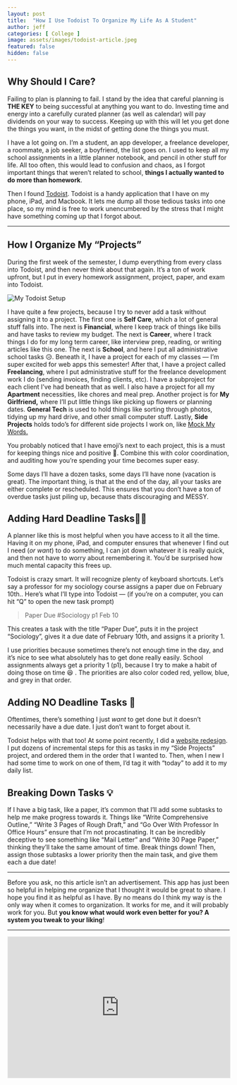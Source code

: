```yaml
---
layout: post
title:  "How I Use Todoist To Organize My Life As A Student"
author: jeff
categories: [ College ]
image: assets/images/todoist-article.jpeg
featured: false
hidden: false
---
```


## Why Should I Care?

Failing to plan is planning to fail.  I stand by the idea that careful planning is  **THE KEY**  to being successful at anything you want to do. Investing time and energy into a carefully curated planner (as well as calendar) will pay dividends on your way to success. Keeping up with this will let you get done the things you want, in the midst of getting done the things you must.

I have a lot going on. I’m a student, an app developer, a freelance developer, a roommate, a job seeker, a boyfriend, the list goes on. I used to keep all my school assignments in a little planner notebook, and pencil in other stuff for life. All too often, this would lead to confusion and chaos, as I forgot important things that weren’t related to school,  **things I actually wanted to do more than homework**.

Then I found  [Todoist](https://win.todoist.com/overview). Todoist is a handy application that I have on my phone, iPad, and Macbook. It lets me dump all those tedious tasks into one place, so my mind is free to work unencumbered by the stress that I might have something coming up that I forgot about.

----------

## How I Organize My “Projects”

During the first week of the semester, I dump everything from every class into Todoist, and then never think about that again. It’s a ton of work upfront, but I put in every homework assignment, project, paper, and exam into Todoist.

![My Todoist Setup](https://miro.medium.com/max/3876/1*l4c0EtvQfiD57weaZ1f0uA.png)

I have quite a few projects, because I try to never add a task without assigning it to a project. The first one is  **Self Care**, which a lot of general stuff falls into. The next is  **Financial**, where I keep track of things like bills and have tasks to review my budget. The next is  **Career**, where I track things I do for my long term career, like interview prep, reading, or writing articles like this one. The next is  **School**, and here I put all administrative school tasks 😥. Beneath it, I have a project for each of my classes — I’m super excited for web apps this semester! After that, I have a project called  **Freelancing**, where I put administrative stuff for the freelance development work I do (sending invoices, finding clients, etc). I have a subproject for each client I’ve had beneath that as well. I also have a project for all my  **Apartment** necessities, like chores and meal prep. Another project is for  **My Girlfriend,**  where I’ll put little things like picking up flowers or planning dates.  **General Tech** is used to hold things like sorting through photos, tidying up my hard drive, and other small computer stuff. Lastly,  **Side Projects**  holds todo’s for different side projects I work on, like  [Mock My Words.](https://play.google.com/store/apps/details?id=morhous.jeffery.mockmywords&hl=en_us)

You probably noticed that I have emoji’s next to each project, this is a must for keeping things nice and positive 🤩. Combine this with color coordination, and auditing how you’re spending your time becomes super easy.

Some days I’ll have a dozen tasks, some days I’ll have none (vacation is great). The important thing, is that at the end of the day, all your tasks are either complete or rescheduled. This ensures that you don’t have a ton of overdue tasks just piling up, because thats discouraging and MESSY.

## Adding Hard Deadline Tasks👨‍💻

A planner like this is most helpful when you have access to it all the time. Having it on my phone, iPad, and computer ensures that whenever I find out I need (_or want_) to do something, I can jot down whatever it is really quick, and then not have to worry about remembering it. You’d be surprised how much mental capacity this frees up.

Todoist is crazy smart. It will recognize plenty of keyboard shortcuts. Let’s say a professor for my sociology course assigns a paper due on February 10th.. Here’s what I’ll type into Todoist — (if you’re on a computer, you can hit “Q” to open the new task prompt)

> Paper Due #Sociology p1 Feb 10

This creates a task with the title “Paper Due”, puts it in the project “Sociology”, gives it a due date of February 10th, and assigns it a priority 1.

I use priorities because sometimes there’s not enough time in the day, and it’s nice to see what absolutely has to get done really easily. School assignments always get a priority 1 (p1), because I try to make a habit of doing those on time 😆 . The priorities are also color coded red, yellow, blue, and grey in that order.

## Adding NO Deadline Tasks 🤔

Oftentimes, there’s something I just  _want_  to get done but it doesn’t necessarily have a due date. I just don’t want to forget about it.

Todoist helps with that too! At some point recently, I did a  [website redesign](http://jeffmorhous.github.io/). I put dozens of incremental steps for this as tasks in my “Side Projects” project, and ordered them in the order that I wanted to. Then, when I new I had some time to work on one of them, I’d tag it with “today” to add it to my daily list.

## Breaking Down Tasks 💡

If I have a big task, like a paper, it’s common that I’ll add some subtasks to help me make progress towards it. Things like “Write Comprehensive Outline,” “Write 3 Pages of Rough Draft,” and “Go Over With Professor In Office Hours” ensure that I’m not procastinating. It can be incredibly deceptive to see something like “Mail Letter” and “Write 30 Page Paper,” thinking they’ll take the same amount of time. Break things down! Then, assign those subtasks a lower priority then the main task, and give them each a due date!

----------

Before you ask, no this article isn’t an advertisement. This app has just been so helpful in helping me organize that I thought it would be great to share. I hope you find it as helpful as I have. By no means do I think my way is the only way when it comes to organization. It works for me, and it will probably work for you. But **you know what would work even better for you? A system you tweak to your liking**!

---------
<iframe src="https://iosbynight.substack.com/embed" width="100%" height="320" style="border:1px solid #EEE; background:white;" frameborder="0" scrolling="no"></iframe>